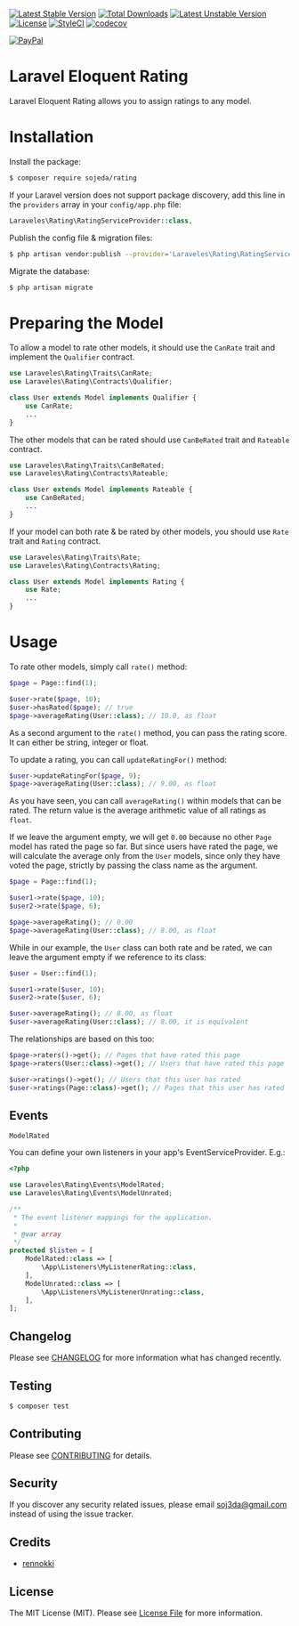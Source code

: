 [![Latest Stable Version](https://poser.pugx.org/sojeda/rating/v)](//packagist.org/packages/sojeda/rating) 
[![Total Downloads](https://poser.pugx.org/sojeda/rating/downloads)](//packagist.org/packages/sojeda/rating) 
[![Latest Unstable Version](https://poser.pugx.org/sojeda/rating/v/unstable)](//packagist.org/packages/sojeda/rating) 
[![License](https://poser.pugx.org/sojeda/rating/license)](//packagist.org/packages/sojeda/rating)
[![StyleCI](https://github.styleci.io/repos/169777193/shield?branch=master)](https://github.styleci.io/repos/169777193)
[![codecov](https://codecov.io/gh/sojeda/rating/branch/master/graph/badge.svg)](https://codecov.io/gh/sojeda/rating)

[![PayPal](https://img.shields.io/badge/PayPal-donate-blue.svg)](https://paypal.me/soj3da)

# Laravel Eloquent Rating
Laravel Eloquent Rating allows you to assign ratings to any model.

# Installation
Install the package:

```bash
$ composer require sojeda/rating
```

If your Laravel version does not support package discovery, add this line in the `providers` array in your `config/app.php` file:
```php
Laraveles\Rating\RatingServiceProvider::class,
```

Publish the config file & migration files:
```bash
$ php artisan vendor:publish --provider='Laraveles\Rating\RatingServiceProvider'
```

Migrate the database:
```bash
$ php artisan migrate
```

# Preparing the Model
To allow a model to rate other models, it should use the `CanRate` trait and implement the  `Qualifier` contract.
```php
use Laraveles\Rating\Traits\CanRate;
use Laraveles\Rating\Contracts\Qualifier;

class User extends Model implements Qualifier {
    use CanRate;
    ...
}
```

The other models that can be rated should use `CanBeRated` trait and `Rateable` contract.
```php
use Laraveles\Rating\Traits\CanBeRated;
use Laraveles\Rating\Contracts\Rateable;

class User extends Model implements Rateable {
    use CanBeRated;
    ...
}
```

If your model can both rate & be rated by other models, you should use `Rate` trait and `Rating` contract.
```php
use Laraveles\Rating\Traits\Rate;
use Laraveles\Rating\Contracts\Rating;

class User extends Model implements Rating {
    use Rate;
    ...
}
```

# Usage
To rate other models, simply call `rate()` method:
```php
$page = Page::find(1);

$user->rate($page, 10);
$user->hasRated($page); // true
$page->averageRating(User::class); // 10.0, as float
```

As a second argument to the `rate()` method, you can pass the rating score. It can either be string, integer or float.

To update a rating, you can call `updateRatingFor()` method:
```php
$user->updateRatingFor($page, 9);
$page->averageRating(User::class); // 9.00, as float
```

As you have seen, you can call `averageRating()` within models that can be rated. The return value is the average arithmetic value of all ratings as `float`.

If we leave the argument empty, we will get `0.00` because no other `Page` model has rated the page so far. But since users have rated the page, we will calculate the average only from the `User` models, since only they have voted the page, strictly by passing the class name as the argument.
```php
$page = Page::find(1);

$user1->rate($page, 10);
$user2->rate($page, 6);

$page->averageRating(); // 0.00
$page->averageRating(User::class); // 8.00, as float
```

While in our example, the `User` class can both rate and be rated, we can leave the argument empty if we reference to its class:
```php
$user = User::find(1);

$user1->rate($user, 10);
$user2->rate($user, 6);

$user->averageRating(); // 8.00, as float
$user->averageRating(User::class); // 8.00, it is equivalent
```

The relationships are based on this too:
```php
$page->raters()->get(); // Pages that have rated this page
$page->raters(User::class)->get(); // Users that have rated this page

$user->ratings()->get(); // Users that this user has rated
$user->ratings(Page::class)->get(); // Pages that this user has rated
```

## Events

```ModelRated```

You can define your own listeners in your app's EventServiceProvider. E.g.:

```php
<?php

use Laraveles\Rating\Events\ModelRated;
use Laraveles\Rating\Events\ModelUnrated;

/**
 * The event listener mappings for the application.
 *
 * @var array
 */
protected $listen = [
    ModelRated::class => [
        \App\Listeners\MyListenerRating::class,
    ],
    ModelUnrated::class => [
        \App\Listeners\MyListenerUnrating::class,
    ],
];
```


## Changelog

Please see [CHANGELOG](CHANGELOG.md) for more information what has changed recently.

## Testing

``` bash
$ composer test
```

## Contributing

Please see [CONTRIBUTING](CONTRIBUTING.md) for details.

## Security

If you discover any security related issues, please email soj3da@gmail.com instead of using the issue tracker.

## Credits

- [rennokki](https://github.com/rennokki/rating)

## License

The MIT License (MIT). Please see [License File](LICENSE.md) for more information.

